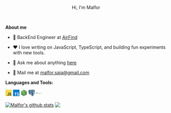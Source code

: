 <p align="center">Hi, I'm Malfor</p>

<br />


**About me**

- 💼 BackEnd Engineer at [AirFind](https://airfind.com/)

- ❤️ I love writing on JavaScript, TypeScript, and building fun experiments with new tools.

- 💬 Ask me about anything [here](https://www.linkedin.com/in/malforsaja)

- 📧 Mail me at malfor.saja@gmail.com

**Languages and Tools:**  

<code><img height="20" src="https://raw.githubusercontent.com/github/explore/80688e429a7d4ef2fca1e82350fe8e3517d3494d/topics/javascript/javascript.png"></code>
<code><img height="20" src="https://raw.githubusercontent.com/github/explore/80688e429a7d4ef2fca1e82350fe8e3517d3494d/topics/typescript/typescript.png"></code>
<code><img height="20" src="https://raw.githubusercontent.com/github/explore/80688e429a7d4ef2fca1e82350fe8e3517d3494d/topics/nodejs/nodejs.png"></code>
<code><img height="20" src="https://raw.githubusercontent.com/github/explore/80688e429a7d4ef2fca1e82350fe8e3517d3494d/topics/postgresql/postgresql.png"></code>
<code><img height="20" src="https://raw.githubusercontent.com/github/explore/80688e429a7d4ef2fca1e82350fe8e3517d3494d/topics/mongodb/mongodb.png"></code>


<a href="https://github.com/malforsaja/github-readme-stats"><img align="center" src="https://github-readme-stats.vercel.app/api?username=malforsaja&show_icons=true&include_all_commits=true&theme=buefy&hide_border=true" alt="Malfor's github stats" /></a> 
<a href="https://github.com/malforsaja/github-readme-stats"><img align="center" src="https://github-readme-stats.vercel.app/api/top-langs/?username=malforsaja&layout=compact&theme=buefy&hide_border=true" /></a>
